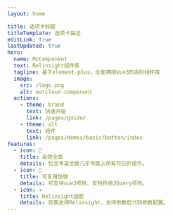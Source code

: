 ```yaml
---
layout: home

title: 选项卡标题
titleTemplate: 选项卡描述
editLink: true
lastUpdated: true
hero:
  name: McComponent
  text: Relinsight组件库
  tagline: 基于element-plus，全面拥抱Vue3的高阶组件库
  image:
    src: /logo.png
    alt: matcloud-component
  actions:
    - theme: brand
      text: 快速开始
      link: /pages/guide/
    - theme: alt
      text: 组件
      link: /pages/demos/basic/button/index
features:
  - icon: 🔨
    title: 高效全面
    details: 包含丰富全面几乎市面上所有可见的组件。
  - icon: 🧩
    title: 可复用性强
    details: 可支持vue3项目、支持传统JQuery项目。
  - icon: ✈️
    title: Relinsight适配
    details: 完美支持Relinsight，支持参数低代码参数配置。
---
```


